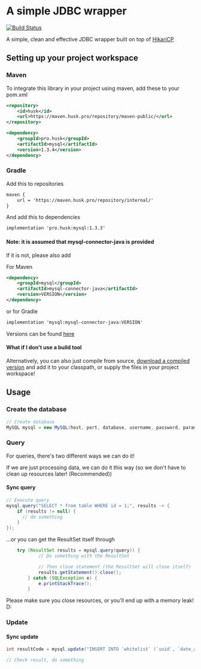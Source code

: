 # A simple JDBC wrapper

[![Build Status](https://travis-ci.com/Huskehhh/MySQL.svg?branch=master)](https://travis-ci.com/Huskehhh/MySQL)

A simple, clean and effective JDBC wrapper built on top of [HikariCP](https://github.com/brettwooldridge/HikariCP)

## Setting up your project workspace

### Maven
To integrate this library in your project using maven, add these to your pom.xml
```xml
<repository>
    <id>husk</id>
    <url>https://maven.husk.pro/repository/maven-public/</url>
</repository>
```

```xml
<dependency>
    <groupId>pro.husk</groupId>
    <artifactId>mysql</artifactId>
    <version>1.3.4</version>
</dependency>
```          

### Gradle
Add this to repositories
```xml
maven {
    url = 'https://maven.husk.pro/repository/internal/'
}
```                  
And add this to dependencies
```xml
implementation 'pro.husk:mysql:1.3.3'
```

#### Note: it is assumed that mysql-connector-java is provided

If it is not, please also add

For Maven
```xml
<dependency>
    <groupId>mysql</groupId>
    <artifactId>mysql-connector-java</artifactId>
    <version>VERSION</version>
</dependency>
```             
or for Gradle
```xml
implementation 'mysql:mysql-connector-java:VERSION'
```

Versions can be found [here](https://mvnrepository.com/artifact/mysql/mysql-connector-java)

#### What if I don't use a build tool
Alternatively, you can also just compile from source, [download a compiled version](https://ci.husk.pro/job/MySQL/) and add it to your classpath,  or supply the files in your project workspace!

## Usage
### Create the database
```Java
// Create database
MySQL mysql = new MySQL(host, port, database, username, password, params);
```
### Query

For queries, there's two different ways we can do it!

If we are just processing data, we can do it this way (so we don't have to clean up resources later! (Recommended))
#### Sync query
```Java
// Execute query
mysql.query("SELECT * from table WHERE id = 1;", results -> {
    if (results != null) {
      // do something
    }
});
```            
...or you can get the ResultSet itself through

```Java
    try (ResultSet results = mysql.query(query)) {
            // Do something with the ResultSet

            // Then close statement (the ResultSet will close itself)
            results.getStatement().close();
        } catch (SQLException e) {
            e.printStackTrace();
        }
```
Please make sure you close resources, or you'll end up with a memory leak! D:

### Update

#### Sync update
```Java
int resultCode = mysql.update("INSERT INTO `whitelist` (`uuid`, `date_added`) VALUES ('" + uuid + "', CURRENT_DATE());")

// Check result, do something
```

